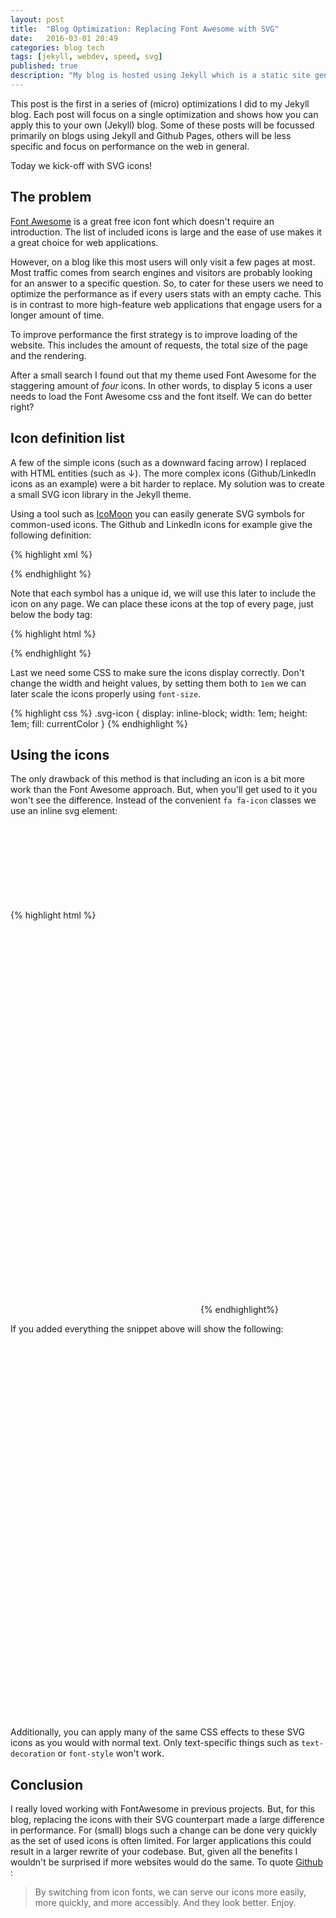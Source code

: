 ```yaml
---
layout: post
title:  "Blog Optimization: Replacing Font Awesome with SVG"
date:   2016-03-01 20:49
categories: blog tech
tags: [jekyll, webdev, speed, svg]
published: true
description: "My blog is hosted using Jekyll which is a static site generator. Static sites are inherently fast, but I took some extra measures to achieve an even faster website. This is part 1 of the series: replacing Font Awesome."
---
```


This post is the first in a series of (micro) optimizations I did to my Jekyll blog. Each post will focus on a single optimization and shows how you can apply this to your own (Jekyll) blog. Some of these posts will be focussed primarily on blogs using Jekyll and Github Pages, others will be less specific and focus on performance on the web in general.

Today we kick-off with SVG icons!


## The problem

[Font Awesome](https://fortawesome.github.io/Font-Awesome/) is a great free icon font which doesn't require an introduction. The list of included icons is large and the ease of use makes it a great choice for web applications.

However, on a blog like this most users will only visit a few pages at most. Most traffic comes from search engines and visitors are probably looking for an answer to a specific question. So, to cater for these users we need to optimize the performance as if every users stats with an empty cache. This is in contrast to more high-feature web applications that engage users for a longer amount of time.

To improve performance the first strategy is to improve loading of the website. This includes the amount of requests, the total size of the page and the rendering.

After a small search I found out that my theme used Font Awesome for the staggering amount of *four* icons. In other words, to display 5 icons a user needs to load the Font Awesome css and the font itself. We can do better right?

## Icon definition list

A few of the simple icons (such as a downward facing arrow) I replaced with HTML entities (such as &#8595;). The more complex icons (Github/LinkedIn icons as an example) were a bit harder to replace. My solution was to create a small SVG icon library in the Jekyll theme.

Using a tool such as [IcoMoon](https://icomoon.io/app/) you can easily generate SVG symbols for common-used icons. The Github and LinkedIn icons for example give the following definition:

{% highlight xml %}
<symbol id="icon-linkedin" viewBox="0 0 1024 1024">
  <title>linkedin</title>
  <path class="path1" d="M384 384h177.106v90.782h2.532c24.64-44.194 84.958-90.782 174.842-90.782 186.946 0 221.52 116.376 221.52 267.734v308.266h-184.61v-273.278c0-65.184-1.334-149.026-96.028-149.026-96.148 0-110.82 70.986-110.82 144.292v278.012h-184.542v-576z"></path>
  <path class="path2" d="M64 384h192v576h-192v-576z"></path>
  <path class="path3" d="M256 224c0 53.019-42.981 96-96 96s-96-42.981-96-96c0-53.019 42.981-96 96-96s96 42.981 96 96z"></path>
</symbol>
<symbol id="icon-github" viewBox="0 0 1024 1024">
  <title>github</title>
  <path class="path1" d="M512.008 12.642c-282.738 0-512.008 229.218-512.008 511.998 0 226.214 146.704 418.132 350.136 485.836 25.586 4.738 34.992-11.11 34.992-24.632 0-12.204-0.48-52.542-0.696-95.324-142.448 30.976-172.504-60.41-172.504-60.41-23.282-59.176-56.848-74.916-56.848-74.916-46.452-31.778 3.51-31.124 3.51-31.124 51.4 3.61 78.476 52.766 78.476 52.766 45.672 78.27 119.776 55.64 149.004 42.558 4.588-33.086 17.852-55.68 32.506-68.464-113.73-12.942-233.276-56.85-233.276-253.032 0-55.898 20.004-101.574 52.76-137.428-5.316-12.9-22.854-64.972 4.952-135.5 0 0 43.006-13.752 140.84 52.49 40.836-11.348 84.636-17.036 128.154-17.234 43.502 0.198 87.336 5.886 128.256 17.234 97.734-66.244 140.656-52.49 140.656-52.49 27.872 70.528 10.35 122.6 5.036 135.5 32.82 35.856 52.694 81.532 52.694 137.428 0 196.654-119.778 239.95-233.79 252.624 18.364 15.89 34.724 47.046 34.724 94.812 0 68.508-0.596 123.644-0.596 140.508 0 13.628 9.222 29.594 35.172 24.566 203.322-67.776 349.842-259.626 349.842-485.768 0-282.78-229.234-511.998-511.992-511.998z"></path>
</symbol>
{% endhighlight %}

Note that each symbol has a unique id, we will use this later to include the icon on any page. We can place these icons at the top of every page, just below the body tag:

{% highlight html %}
<body>
<svg style="display: none">
  <defs>
  <!-- all your icon definitions -->
  </defs>
</svg>

<!-- remainder of page -->
{% endhighlight %}

Last we need some CSS to make sure the icons display correctly. Don't change the width and height values, by setting them both to `1em` we can later scale the icons properly using `font-size`.

{% highlight css %}
.svg-icon {
  display: inline-block;
  width: 1em;
  height: 1em;
  fill: currentColor
}
{% endhighlight %}

## Using the icons

The only drawback of this method is that including an icon is a bit more work than the Font Awesome approach. But, when you'll get used to it you won't see the difference. Instead of the convenient `fa fa-icon` classes we use an inline svg element:

{% highlight html %}
<svg class="svg-icon">
  <use xlink:href="#icon-github"></use>
</svg>

<!-- Examples showing larger font sizes: -->
<span style="font-size: 1em;"><svg class="svg-icon"><use xlink:href="#icon-github"></use></svg></span>
<span style="font-size: 2em;"><svg class="svg-icon"><use xlink:href="#icon-github"></use></svg></span>
<span style="font-size: 3em;"><svg class="svg-icon"><use xlink:href="#icon-github"></use></svg></span>

<!-- Example with color: -->
<span style="color: darkred"><svg class="svg-icon"><use xlink:href="#icon-github"></use></svg></span>
{% endhighlight%}

If you added everything the snippet above will show the following:

<span style="font-size: 1em;"><svg class="svg-icon"><use xlink:href="#icon-gh"></use></svg></span>
<span style="font-size: 2em;"><svg class="svg-icon"><use xlink:href="#icon-gh"></use></svg></span>
<span style="font-size: 3em;"><svg class="svg-icon"><use xlink:href="#icon-gh"></use></svg></span>
<span style="color: darkred"><svg class="svg-icon"><use xlink:href="#icon-gh"></use></svg></span>

Additionally, you can apply many of the same CSS effects to these SVG icons as you would with normal text. Only text-specific things such as `text-decoration` or `font-style` won't work.

## Conclusion

I really loved working with FontAwesome in previous projects. But, for this blog, replacing the icons with their SVG counterpart made a large difference in performance. For (small) blogs such a change can be done very quickly as the set of used icons is often limited. For larger applications this could result in a larger rewrite of your codebase. But, given all the benefits I wouldn't be surprised if more websites would do the same. To quote [Github](https://github.com/blog/2112-delivering-octicons-with-svg) :

>  By switching from icon fonts, we can serve our icons more easily, more quickly, and more accessibly. And they look better. Enjoy.
